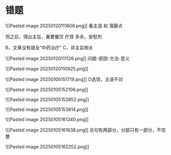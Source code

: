 # 错题



![[Pasted image 20250120111606.png]]
看主语 和 落脚点

但之后，得出主旨，重要餐饮 疗效 多余，安慰剂

B，文章没有提及“中药治疗”
C，非主旨相关

![[Pasted image 20250120111126.png]]
问题-原因-方法-意义

![[Pasted image 20250120110925.png]]

![[Pasted image 20250105151719.png]]
D选项，主语不对

![[Pasted image 20250105152106.png]]

![[Pasted image 20250105152852.png]]

![[Pasted image 20250105153814.png]]

![[Pasted image 20250105161340.png]]

![[Pasted image 20250105161638.png]]
总句有两部分，分部只有一部分，不完整

![[Pasted image 20250105162252.png]]

